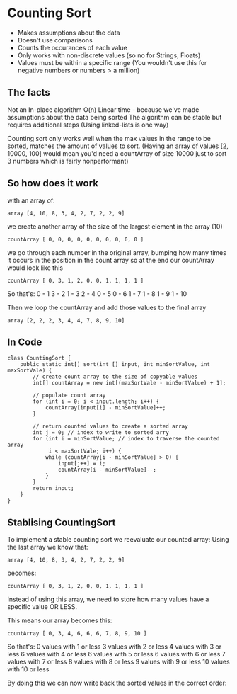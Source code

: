 # Counting Sort

* Makes assumptions about the data
* Doesn't use comparisons
* Counts the occurances of each value
* Only works with non-discrete values (so no for Strings, Floats)
* Values must be within a specific range (You wouldn't use this for negative numbers or numbers &gt; a million)

## The facts

Not an In-place algorithm
O(n) Linear time - because we've made assumptions about the data being sorted
The algorithm can be stable but requires additional steps (Using linked-lists is one way)

Counting sort only works well when the max values in the range to be sorted, matches the amount of values to sort.
(Having an array of values [2, 10000, 100] would mean you'd need a countArray of size 10000 just to sort 3 numbers which is fairly nonperformant)

## So how does it work

with an array of:

`array [4, 10, 8, 3, 4, 2, 7, 2, 2, 9]`

we create another array of the size of the largest element in the array (10)

`countArray [ 0, 0, 0, 0, 0, 0, 0, 0, 0, 0 ]`

we go through each number in the original array, bumping how many times it occurs in the position in the count array
so at the end our countArray would look like this

`countArray [ 0, 3, 1, 2, 0, 0, 1, 1, 1, 1 ]`

So that's:
0 - 1
3 - 2
1 - 3
2 - 4
0 - 5
0 - 6
1 - 7
1 - 8
1 - 9
1 - 10

Then we loop the countArray and add those values to the final array

`array [2, 2, 2, 3, 4, 4, 7, 8, 9, 10]`

## In Code

```
class CountingSort {
    public static int[] sort(int [] input, int minSortValue, int maxSortVale) {
        // create count array to the size of copyable values
        int[] countArray = new int[(maxSortVale - minSortValue) + 1];

        // populate count array
        for (int i = 0; i < input.length; i++) {
            countArray[input[i] - minSortValue]++;
        }

        // return counted values to create a sorted array
        int j = 0; // index to write to sorted arry
        for (int i = minSortValue; // index to traverse the counted array
             i < maxSortVale; i++) {
            while (countArray[i - minSortValue] > 0) {
                input[j++] = i;
                countArray[i - minSortValue]--;
            }
        }
        return input;
    }
}
```

## Stablising CountingSort

To implement a stable counting sort we reevaluate our counted array:
Using the last array we know that:

`array [4, 10, 8, 3, 4, 2, 7, 2, 2, 9]`

becomes:

`countArray [ 0, 3, 1, 2, 0, 0, 1, 1, 1, 1 ]`

Instead of using this array, we need to store how many values have a specific value OR LESS.

This means our array becomes this:

`countArray [ 0, 3, 4, 6, 6, 6, 7, 8, 9, 10 ]`

So that's:
0 values with 1 or less
3 values with 2 or less
4 values with 3 or less
6 values with 4 or less
6 values with 5 or less
6 values with 6 or less
7 values with 7 or less
8 values with 8 or less
9 values with 9 or less
10 values with 10 or less

By doing this we can now write back the sorted values in the correct order:

